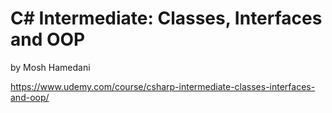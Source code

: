 # C# Intermediate: Classes, Interfaces and OOP
by Mosh Hamedani

https://www.udemy.com/course/csharp-intermediate-classes-interfaces-and-oop/
